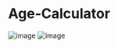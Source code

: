 # Age-Calculator

![image](https://github.com/kunal7216/Age-Calculator/assets/112888767/d9d8d7a5-a609-4cde-8cd4-a8aca64e4818)
![image](https://github.com/kunal7216/Age-Calculator/assets/112888767/88a4fad0-ae87-46ba-9e3c-dc30f2419368)
